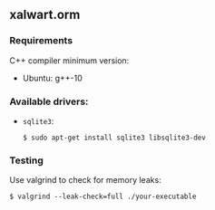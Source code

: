 ## xalwart.orm

### Requirements

C++ compiler minimum version:
* Ubuntu: g++-10

### Available drivers:
* `sqlite3`:
    ```
    $ sudo apt-get install sqlite3 libsqlite3-dev
    ```

### Testing

Use valgrind to check for memory leaks:
```
$ valgrind --leak-check=full ./your-executable
```
